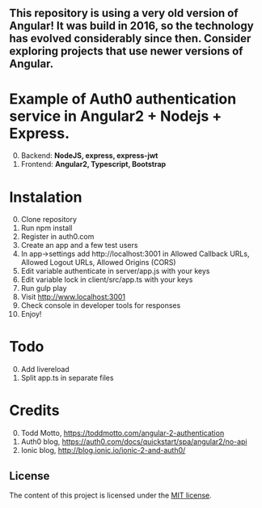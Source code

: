 ## This repository is using a very old version of Angular! It was build in 2016, so the technology has evolved considerably since then. Consider exploring projects that use newer versions of Angular.


# Example of Auth0 authentication service in Angular2 + Nodejs + Express.

0. Backend: **NodeJS, express, express-jwt**
0. Frontend: **Angular2, Typescript, Bootstrap**

# Instalation

0. Clone repository
0. Run npm install
0. Register in auth0.com
0. Create an app and a few test users
0. In app->settings add http://localhost:3001 in Allowed Callback URLs, Allowed Logout URLs, Allowed Origins (CORS)
0. Edit variable authenticate in server/app.js with your keys
0. Edit variable lock in client/src/app.ts with your keys
0. Run gulp play
0. Visit http://www.localhost:3001
0. Check console in developer tools for responses
0. Enjoy!

# Todo

0. Add livereload
1. Split app.ts in separate files

# Credits

0. Todd Motto, https://toddmotto.com/angular-2-authentication
1. Auth0 blog, https://auth0.com/docs/quickstart/spa/angular2/no-api
2. Ionic blog, http://blog.ionic.io/ionic-2-and-auth0/

## License

The content of this project is licensed under the [MIT license](http://opensource.org/licenses/mit-license.php).

